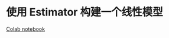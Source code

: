 # 使用 Estimator 构建一个线性模型

[Colab notebook](https://colab.research.google.com/github/tensorflow/models/blob/master/samples/core/tutorials/estimators/linear.ipynb)
